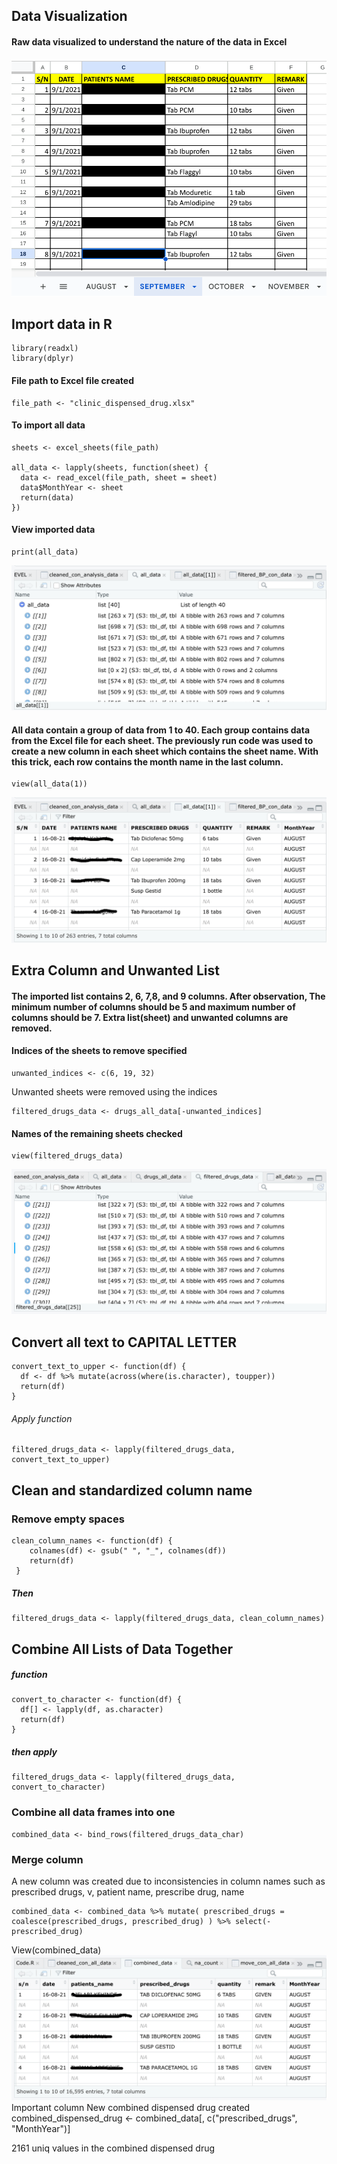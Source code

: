 ## Data Visualization 
#### Raw data visualized to understand the nature of the data in Excel
![Raw Data Exported](https://github.com/AbodeSodiq/Drug-Use-Analysis/blob/main/Tables/17.png)
## Import data in R
````
library(readxl)
library(dplyr)
````
#### File path to Excel file created
````
file_path <- "clinic_dispensed_drug.xlsx"
````
#### To import all data
````
sheets <- excel_sheets(file_path)

all_data <- lapply(sheets, function(sheet) {
  data <- read_excel(file_path, sheet = sheet)
  data$MonthYear <- sheet
  return(data)
})
````
#### View imported data
````
print(all_data)
````
![All Data](https://github.com/AbodeSodiq/Drug-Use-Analysis/blob/main/Tables/01.png)
#### All data contain a group of data from 1 to 40. Each group contains data from the Excel file for each sheet. The previously run code was used to create a  new column in each sheet which contains the sheet name. With this trick, each row contains the month name in the last column. 
````
view(all_data(1))
````
![All Data](https://github.com/AbodeSodiq/Drug-Use-Analysis/blob/main/Tables/02.png)
## Extra Column and Unwanted List
#### The imported list contains 2, 6, 7,8, and 9 columns. After observation, The minimum number of columns should be 5 and maximum number of columns should be 7. Extra list(sheet) and unwanted columns are removed. 
#### Indices of the sheets to remove specified
````
unwanted_indices <- c(6, 19, 32)
````
Unwanted sheets were removed using the indices
````
filtered_drugs_data <- drugs_all_data[-unwanted_indices]
````
#### Names of the remaining sheets checked
````
view(filtered_drugs_data)
````

![Filtered_drug_data](https://github.com/AbodeSodiq/Drug-Use-Analysis/blob/main/Tables/04.png)
## Convert all text to CAPITAL LETTER
````
convert_text_to_upper <- function(df) {
  df <- df %>% mutate(across(where(is.character), toupper))
  return(df)
}
````
###### Apply function
````
filtered_drugs_data <- lapply(filtered_drugs_data, convert_text_to_upper)
````
## Clean and standardized column name 
### Remove empty spaces
````
clean_column_names <- function(df) {
    colnames(df) <- gsub(" ", "_", colnames(df))
    return(df)
 }
````
##### Then
````
filtered_drugs_data <- lapply(filtered_drugs_data, clean_column_names)
````
## Combine All Lists of Data Together
##### function
````
convert_to_character <- function(df) {
  df[] <- lapply(df, as.character)
  return(df)
}
````
##### then apply
````
filtered_drugs_data <- lapply(filtered_drugs_data, convert_to_character)
````
### Combine all data frames into one
````
combined_data <- bind_rows(filtered_drugs_data_char)
````
### Merge column
A new column was created due to inconsistencies in column names such as prescribed drugs, v, patient name, prescribe drug, name
````
combined_data <- combined_data %>% mutate( prescribed_drugs = coalesce(prescribed_drugs, prescribed_drug) ) %>% select(-prescribed_drug)
````
View(combined_data)
![Combined_data](https://github.com/AbodeSodiq/Drug-Use-Analysis/blob/main/Tables/06.png)
Important column New combined dispensed drug created
combined_dispensed_drug <- combined_data[, c("prescribed_drugs", "MonthYear")]

2161 uniq values in the combined dispensed drug 

